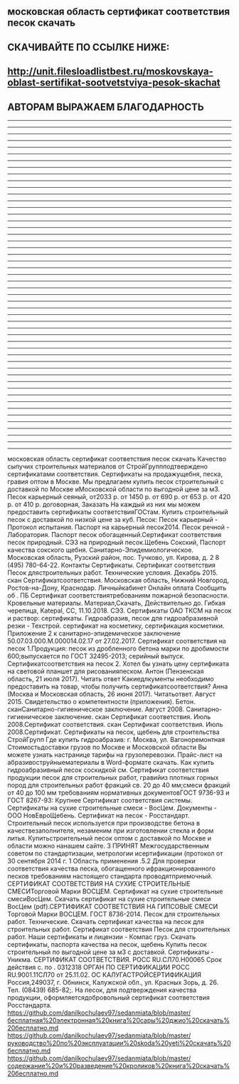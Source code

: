 московская область сертификат соответствия песок скачать
--------------------------------------------------
СКАЧИВАЙТЕ ПО ССЫЛКЕ НИЖЕ:
--------------------------------------------------
http://unit.filesloadlistbest.ru/moskovskaya-oblast-sertifikat-sootvetstviya-pesok-skachat
--------------------------------------------------
АВТОРАМ ВЫРАЖАЕМ БЛАГОДАРНОСТЬ
--------------------------------------------------
--------------------------------------------------
--------------------------------------------------
--------------------------------------------------
--------------------------------------------------
--------------------------------------------------
--------------------------------------------------
--------------------------------------------------
--------------------------------------------------
--------------------------------------------------
--------------------------------------------------
--------------------------------------------------
--------------------------------------------------
--------------------------------------------------
--------------------------------------------------
--------------------------------------------------
--------------------------------------------------
--------------------------------------------------
--------------------------------------------------
--------------------------------------------------
--------------------------------------------------
--------------------------------------------------
--------------------------------------------------
--------------------------------------------------
--------------------------------------------------
--------------------------------------------------
--------------------------------------------------
--------------------------------------------------
--------------------------------------------------
--------------------------------------------------
--------------------------------------------------
--------------------------------------------------
--------------------------------------------------
--------------------------------------------------
--------------------------------------------------
--------------------------------------------------
--------------------------------------------------
--------------------------------------------------
--------------------------------------------------
--------------------------------------------------
--------------------------------------------------
--------------------------------------------------
--------------------------------------------------
--------------------------------------------------
--------------------------------------------------
--------------------------------------------------
--------------------------------------------------
--------------------------------------------------
--------------------------------------------------
--------------------------------------------------
--------------------------------------------------
московская область сертификат соответствия песок скачать Качество сыпучих строительных материалов от СтройГруппподтверждено сертификатами соответствия. Сертификаты на продажущебня, песка, гравия оптом в Москве. Мы предлагаем купить песок строительный с доставкой по Москве иМосковской области по выгодной цене за м3.  Песок карьерный сеяный, от2033 р. от 1450 р. от 690 р. от 653 р. от 420 р. от 410 р. договорная, Заказать На каждый из них мы можем предоставить сертификаты соответствияГОСтам. Купить строительный песок с доставкой по низкой цене за куб. Песок: Песок карьерный - Протокол испытания. Паспорт на карьерный песок2014. Песок речной - Лаборатория. Паспорт песок обогащенный.Сертификат соответствия песок природный. СЭЗ на природный песок.Щебень Сокский, Паспорт качества сокского щебня. Санитарно-Эпидемиологическое. Московская область, Рузский район, пос. Тучково, ул. Кирова, д. 2 8 (495) 780-64-22. Контакты  Сертификаты. Сертификат соответствия  Песок длястроительных работ. Технические условия. Декабрь 2015. скан Сертификатсоответствия. Московская область, Нижний Новгород, Ростов-на-Дону, Краснодар. Личныйкабинет Онлайн оплата Сообщить об . ПБ  Сертификат соответствиятребованиям пожарной безопасности. Кровельные материалы. Материал,Скачать, Действительно до. Гибкая черепица, Katepal, СС, 11.10.2018. СЭЗ. Сертификаты ОАО ТКСМ на песок и раствор: сертификаты. Гидроабразив, песок для гидроабразивной резки - Техстрой. сертификат на косметику, сертификация косметики. Приложение 2 к санитарно-эпидемическое заключение 50.07.03.000.М.000014.02.17 от 27.02.2017. Сертификат соответствия на песок 1.Продукция: песок из дробленного бетона марки по дробимости 600;выпускается по ГОСТ 32495-2013; серийный выпуск. Сертификатсоответствия на песок 2. Хотел бы узнать цену сертификата на световой планшет для рисованияпеском. Антон (Пензенская область, 21 июля 2017). Читать ответ  Какиедлкументы необходимо предоставить на товар, чтобы получить сертификатсоответствия? Анна (Москва и Московская область, 26 июня 2017). Читатьответ. Август 2015. Свидетельство о компетентности (приложения). Бетон. сканСанитарно-гигиеническое заключение. Август 2008. Санитарно-гигиеническое заключение. скан Сертификат соответствия. Июль 2008.Сертификат соответствия. скан Сертификат соответствия. Июль 2008.Сертификат. Сертификаты на песок, щебень для строительства СтройГрупп
Где купить гидроабразив: г. Москва, ул. Вагоноремонтная Стоимостьдоставки грузов по Москве и Московской области Вы можете узнать настранице тарифы на грузоперевозки. Прайс-лист на абразивоструйныематериалы в Word-формате  скачать. Как купить гидроабразивный песок соскидкой  см. Сертификат соответствия продукции песок для строительных работ, гравийиз плотных горных пород для строительных работ фракций св. 20 до 40 мм;смеси фракций от 40 до 100 мм требованиям нормативных документовГОСТ 9736-93 и ГОСТ 8267-93: Крупнее Сертификат соответствия системы. Сертификаты на сухие строительные смеси - ВосЦем. Документы - ООО НовЕвроЩебень. Сертификат на песок - Росстандарт. Строительный песок используется при производстве бетона в качествезаполнителя, незаменим при изготовлении стекла и форм литья. Купитьстроительный песок оптом с доставкой по Москве и области можно нанашем сайте. 3 ПРИНЯТ Межгосударственным советом по стандартизации, метрологии исертификации (протокол от 30 сентября 2014 г.  1 Область применения .5.2 Для проверки соответствия качества песка, обогащенного ифракционированного песков требованиям настоящего стандарта проводятприемочный. СЕРТИФИКАТ СООТВЕТСТВИЯ НА СУХИЕ СТРОИТЕЛЬНЫЕ СМЕСИТорговой Марки ВОСЦЕМ. Сертификат на сухие строительные смесиВосЦем. Скачать сертификат на сухие строительные смеси ВосЦем (pdf).СЕРТИФИКАТ СООТВЕТСТВИЯ НА ГИПСОВЫЕ СМЕСИ Торговой Марки ВОСЦЕМ. ГОСТ 8736-2014. Песок для строительных работ. Технические. Скачать сертификат качества на песок для строительных работ. Сертификат соответствия  Песок для строительных работ. Наши сертификаты и лицензии - Компас груз. Скачать сертификаты, паспорта качества на песок, щебень
Купить песок строительный по выгодной цене за м3 с доставкой. Сертификаты - Уникма. СЕРТИФИКАТ СООТВЕТСТВИЯ.  РОСС RU.СЛ70.Н00065 Срок действия с. по .  0312318 ОРГАН ПО СЕРТИФИКАЦИИ РОСС RU.9001.11СЛ70 от 25.11.02. ОС КАЛУГАСТРОЙСЕРТИФИКАЦИЯ Россия,249037, г. Обнинск, Калужской обл., ул. Красных Зорь, д. 26. Тел. (08439) 685-82;. На песок, для подтверждения качества продукции, оформляетсядобровольный сертификат соответствия Росстандарта.
https://github.com/danilkochulaev97/sedanmiata/blob/master/бесплатная%20электронная%20книга%20сары%20джио%20скачать%20бесплатно.md
https://github.com/danilkochulaev97/sedanmiata/blob/master/руководство%20по%20эксплуатации%20skoda%20yeti%20скачать%20бесплатно.md
https://github.com/danilkochulaev97/sedanmiata/blob/master/содержание%20и%20разведение%20кроликов%20книга%20скачать%20бесплатно.md